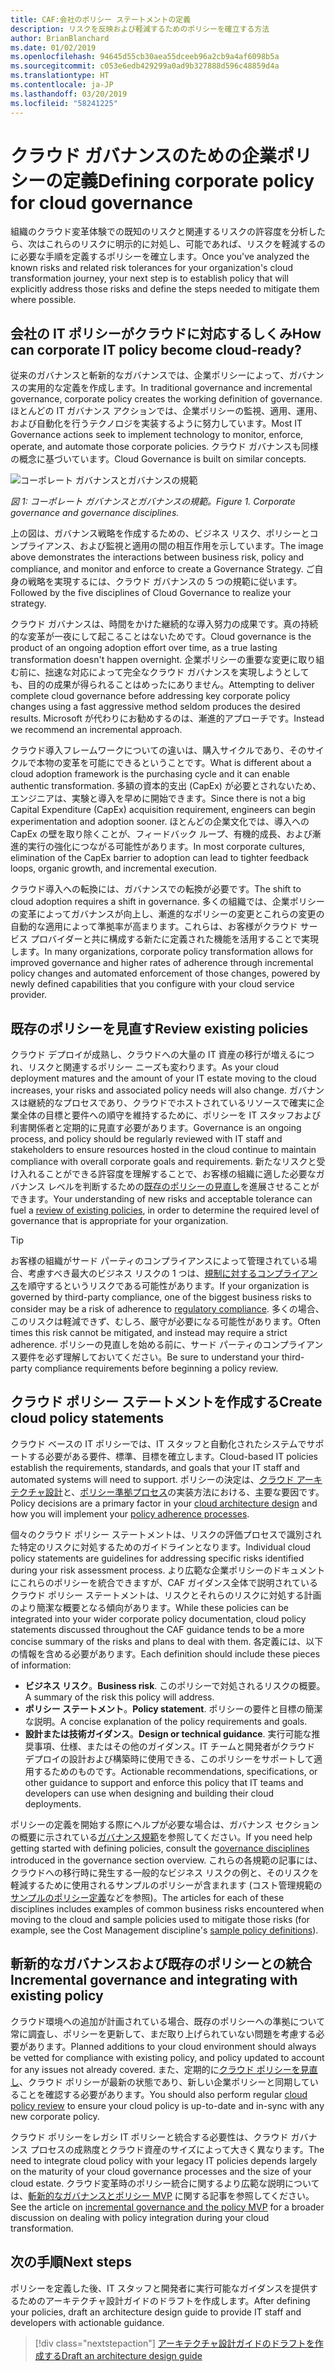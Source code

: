 ```yaml
---
title: CAF:会社のポリシー ステートメントの定義
description: リスクを反映および軽減するためのポリシーを確立する方法
author: BrianBlanchard
ms.date: 01/02/2019
ms.openlocfilehash: 94645d55cb30aea55dceeb96a2cb9a4af6098b5a
ms.sourcegitcommit: c053e6edb429299a0ad9b327888d596c48859d4a
ms.translationtype: HT
ms.contentlocale: ja-JP
ms.lasthandoff: 03/20/2019
ms.locfileid: "58241225"
---
```

<!---
I understand risk and tolerance, now what do I do?
Define the policy... [aspirational statement to move towards 2/1] If you need help defining policies, each discipline includes references to common business risks and policies to mitigate the risks...
--->

# <a name="defining-corporate-policy-for-cloud-governance"></a><span data-ttu-id="93026-103">クラウド ガバナンスのための企業ポリシーの定義</span><span class="sxs-lookup"><span data-stu-id="93026-103">Defining corporate policy for cloud governance</span></span>

<span data-ttu-id="93026-104">組織のクラウド変革体験での既知のリスクと関連するリスクの許容度を分析したら、次はこれらのリスクに明示的に対処し、可能であれば、リスクを軽減するのに必要な手順を定義するポリシーを確立します。</span><span class="sxs-lookup"><span data-stu-id="93026-104">Once you've analyzed the known risks and related risk tolerances for your organization's cloud transformation journey, your next step is to establish policy that will explicitly address those risks and define the steps needed to mitigate them where possible.</span></span>

<!-- markdownlint-disable MD026 -->

## <a name="how-can-corporate-it-policy-become-cloud-ready"></a><span data-ttu-id="93026-105">会社の IT ポリシーがクラウドに対応するしくみ</span><span class="sxs-lookup"><span data-stu-id="93026-105">How can corporate IT policy become cloud-ready?</span></span>

<span data-ttu-id="93026-106">従来のガバナンスと斬新的なガバナンスでは、企業ポリシーによって、ガバナンスの実用的な定義を作成します。</span><span class="sxs-lookup"><span data-stu-id="93026-106">In traditional governance and incremental governance, corporate policy creates the working definition of governance.</span></span> <span data-ttu-id="93026-107">ほとんどの IT ガバナンス アクションでは、企業ポリシーの監視、適用、運用、および自動化を行うテクノロジを実装するように努力しています。</span><span class="sxs-lookup"><span data-stu-id="93026-107">Most IT Governance actions seek to implement technology to monitor, enforce, operate, and automate those corporate policies.</span></span> <span data-ttu-id="93026-108">クラウド ガバナンスも同様の概念に基づいています。</span><span class="sxs-lookup"><span data-stu-id="93026-108">Cloud Governance is built on similar concepts.</span></span>

![コーポレート ガバナンスとガバナンスの規範](../../_images/operational-transformation-govern.png)

<span data-ttu-id="93026-110">*図 1: コーポレート ガバナンスとガバナンスの規範。*</span><span class="sxs-lookup"><span data-stu-id="93026-110">*Figure 1. Corporate governance and governance disciplines.*</span></span>

<span data-ttu-id="93026-111">上の図は、ガバナンス戦略を作成するための、ビジネス リスク、ポリシーとコンプライアンス、および監視と適用の間の相互作用を示しています。</span><span class="sxs-lookup"><span data-stu-id="93026-111">The image above demonstrates the interactions between business risk, policy and compliance, and monitor and enforce to create a Governance Strategy.</span></span> <span data-ttu-id="93026-112">ご自身の戦略を実現するには、クラウド ガバナンスの 5 つの規範に従います。</span><span class="sxs-lookup"><span data-stu-id="93026-112">Followed by the five disciplines of Cloud Governance to realize your strategy.</span></span>

<span data-ttu-id="93026-113">クラウド ガバナンスは、時間をかけた継続的な導入努力の成果です。真の持続的な変革が一夜にして起こることはないためです。</span><span class="sxs-lookup"><span data-stu-id="93026-113">Cloud governance is the product of an ongoing adoption effort over time, as a true lasting transformation doesn't happen overnight.</span></span> <span data-ttu-id="93026-114">企業ポリシーの重要な変更に取り組む前に、拙速な対応によって完全なクラウド ガバナンスを実現しようとしても、目的の成果が得られることはめったにありません。</span><span class="sxs-lookup"><span data-stu-id="93026-114">Attempting to deliver complete cloud governance before addressing key corporate policy changes using a fast aggressive method seldom produces the desired results.</span></span> <span data-ttu-id="93026-115">Microsoft が代わりにお勧めするのは、漸進的アプローチです。</span><span class="sxs-lookup"><span data-stu-id="93026-115">Instead we recommend an incremental approach.</span></span>

<span data-ttu-id="93026-116">クラウド導入フレームワークについての違いは、購入サイクルであり、そのサイクルで本物の変革を可能にできるということです。</span><span class="sxs-lookup"><span data-stu-id="93026-116">What is different about a cloud adoption framework is the purchasing cycle and it can enable authentic transformation.</span></span> <span data-ttu-id="93026-117">多額の資本的支出 (CapEx) が必要とされないため、エンジニアは、実験と導入を早めに開始できます。</span><span class="sxs-lookup"><span data-stu-id="93026-117">Since there is not a big Capital Expenditure (CapEx) acquisition requirement, engineers can begin experimentation and adoption sooner.</span></span> <span data-ttu-id="93026-118">ほとんどの企業文化では、導入への CapEx の壁を取り除くことが、フィードバック ループ、有機的成長、および漸進的実行の強化につながる可能性があります。</span><span class="sxs-lookup"><span data-stu-id="93026-118">In most corporate cultures, elimination of the CapEx barrier to adoption can lead to tighter feedback loops, organic growth, and incremental execution.</span></span>

<span data-ttu-id="93026-119">クラウド導入への転換には、ガバナンスでの転換が必要です。</span><span class="sxs-lookup"><span data-stu-id="93026-119">The shift to cloud adoption requires a shift in governance.</span></span> <span data-ttu-id="93026-120">多くの組織では、企業ポリシーの変革によってガバナンスが向上し、漸進的なポリシーの変更とこれらの変更の自動的な適用によって準拠率が高まります。これらは、お客様がクラウド サービス プロバイダーと共に構成する新たに定義された機能を活用することで実現します。</span><span class="sxs-lookup"><span data-stu-id="93026-120">In many organizations, corporate policy transformation allows for improved governance and higher rates of adherence through incremental policy changes and automated enforcement of those changes, powered by newly defined capabilities that you configure with your cloud service provider.</span></span>

<!-- markdownlint-enable MD026 -->

## <a name="review-existing-policies"></a><span data-ttu-id="93026-121">既存のポリシーを見直す</span><span class="sxs-lookup"><span data-stu-id="93026-121">Review existing policies</span></span>

<span data-ttu-id="93026-122">クラウド デプロイが成熟し、クラウドへの大量の IT 資産の移行が増えるにつれ、リスクと関連するポリシー ニーズも変わります。</span><span class="sxs-lookup"><span data-stu-id="93026-122">As your cloud deployment matures and the amount of your IT estate moving to the cloud increases, your risks and associated policy needs will also change.</span></span> <span data-ttu-id="93026-123">ガバナンスは継続的なプロセスであり、クラウドでホストされているリソースで確実に企業全体の目標と要件への順守を維持するために、ポリシーを IT スタッフおよび利害関係者と定期的に見直す必要があります。</span><span class="sxs-lookup"><span data-stu-id="93026-123">Governance is an ongoing process, and policy should be regularly reviewed with IT staff and stakeholders to ensure resources hosted in the cloud continue to maintain compliance with overall corporate goals and requirements.</span></span> <span data-ttu-id="93026-124">新たなリスクと受け入れることができる許容度を理解することで、お客様の組織に適した必要なガバナンス レベルを判断するための[既存のポリシーの見直し](what-is-a-cloud-policy-review.md)を進展させることができます。</span><span class="sxs-lookup"><span data-stu-id="93026-124">Your understanding of new risks and acceptable tolerance can fuel a [review of existing policies](what-is-a-cloud-policy-review.md), in order to determine the required level of governance that is appropriate for your organization.</span></span>

> [!TIP]
> <span data-ttu-id="93026-125">お客様の組織がサード パーティのコンプライアンスによって管理されている場合、考慮すべき最大のビジネス リスクの 1 つは、[規制に対するコンプライアンス](what-is-regulatory-compliance.md)を順守するというリスクである可能性があります。</span><span class="sxs-lookup"><span data-stu-id="93026-125">If your organization is governed by third-party compliance, one of the biggest business risks to consider may be a risk of adherence to [regulatory compliance](what-is-regulatory-compliance.md).</span></span> <span data-ttu-id="93026-126">多くの場合、このリスクは軽減できず、むしろ、厳守が必要になる可能性があります。</span><span class="sxs-lookup"><span data-stu-id="93026-126">Often times this risk cannot be mitigated, and instead may require a strict adherence.</span></span> <span data-ttu-id="93026-127">ポリシーの見直しを始める前に、サード パーティのコンプライアンス要件を必ず理解しておいてください。</span><span class="sxs-lookup"><span data-stu-id="93026-127">Be sure to understand your third-party compliance requirements before beginning a policy review.</span></span>

## <a name="create-cloud-policy-statements"></a><span data-ttu-id="93026-128">クラウド ポリシー ステートメントを作成する</span><span class="sxs-lookup"><span data-stu-id="93026-128">Create cloud policy statements</span></span>

<span data-ttu-id="93026-129">クラウド ベースの IT ポリシーでは、IT スタッフと自動化されたシステムでサポートする必要がある要件、標準、目標を確立します。</span><span class="sxs-lookup"><span data-stu-id="93026-129">Cloud-based IT policies establish the requirements, standards, and goals that your IT staff and automated systems will need to support.</span></span> <span data-ttu-id="93026-130">ポリシーの決定は、[クラウド アーキテクチャ設計](align-governance-journeys.md)と、[ポリシー準拠プロセス](processes.md)の実装方法における、主要な要因です。</span><span class="sxs-lookup"><span data-stu-id="93026-130">Policy decisions are a primary factor in your [cloud architecture design](align-governance-journeys.md) and how you will implement your [policy adherence processes](processes.md).</span></span>

<span data-ttu-id="93026-131">個々のクラウド ポリシー ステートメントは、リスクの評価プロセスで識別された特定のリスクに対処するためのガイドラインとなります。</span><span class="sxs-lookup"><span data-stu-id="93026-131">Individual cloud policy statements are guidelines for addressing specific risks identified during your risk assessment process.</span></span> <span data-ttu-id="93026-132">より広範な企業ポリシーのドキュメントにこれらのポリシーを統合できますが、CAF ガイダンス全体で説明されているクラウド ポリシー ステートメントは、リスクとそれらのリスクに対処する計画のより簡潔な概要となる傾向があります。</span><span class="sxs-lookup"><span data-stu-id="93026-132">While these policies can be integrated into your wider corporate policy documentation, cloud policy statements discussed throughout the CAF guidance tends to be a more concise summary of the risks and plans to deal with them.</span></span> <span data-ttu-id="93026-133">各定義には、以下の情報を含める必要があります。</span><span class="sxs-lookup"><span data-stu-id="93026-133">Each definition should include these pieces of information:</span></span>

- <span data-ttu-id="93026-134">**ビジネス リスク**。</span><span class="sxs-lookup"><span data-stu-id="93026-134">**Business risk**.</span></span> <span data-ttu-id="93026-135">このポリシーで対処されるリスクの概要。</span><span class="sxs-lookup"><span data-stu-id="93026-135">A summary of the risk this policy will address.</span></span>
- <span data-ttu-id="93026-136">**ポリシー ステートメント**。</span><span class="sxs-lookup"><span data-stu-id="93026-136">**Policy statement**.</span></span> <span data-ttu-id="93026-137">ポリシーの要件と目標の簡潔な説明。</span><span class="sxs-lookup"><span data-stu-id="93026-137">A concise explanation of the policy requirements and goals.</span></span>
- <span data-ttu-id="93026-138">**設計または技術ガイダンス**。</span><span class="sxs-lookup"><span data-stu-id="93026-138">**Design or technical guidance**.</span></span> <span data-ttu-id="93026-139">実行可能な推奨事項、仕様、またはその他のガイダンス。IT チームと開発者がクラウド デプロイの設計および構築時に使用できる、このポリシーをサポートして適用するためのものです。</span><span class="sxs-lookup"><span data-stu-id="93026-139">Actionable recommendations, specifications, or other guidance to support and enforce this policy that IT teams and developers can use when designing and building their cloud deployments.</span></span>

<span data-ttu-id="93026-140">ポリシーの定義を開始する際にヘルプが必要な場合は、ガバナンス セクションの概要に示されている[ガバナンス規範](../governance-disciplines.md)を参照してください。</span><span class="sxs-lookup"><span data-stu-id="93026-140">If you need help getting started with defining policies, consult the [governance disciplines](../governance-disciplines.md) introduced in the governance section overview.</span></span> <span data-ttu-id="93026-141">これらの各規範の記事には、クラウドへの移行時に発生する一般的なビジネス リスクの例と、そのリスクを軽減するために使用されるサンプルのポリシーが含まれます (コスト管理規範の[サンプルのポリシー定義](../cost-management/policy-statements.md)などを参照)。</span><span class="sxs-lookup"><span data-stu-id="93026-141">The articles for each of these disciplines includes examples of common business risks encountered when moving to the cloud and sample policies used to mitigate those risks (for example, see the Cost Management discipline's [sample policy definitions](../cost-management/policy-statements.md)).</span></span>

## <a name="incremental-governance-and-integrating-with-existing-policy"></a><span data-ttu-id="93026-142">斬新的なガバナンスおよび既存のポリシーとの統合</span><span class="sxs-lookup"><span data-stu-id="93026-142">Incremental governance and integrating with existing policy</span></span>

<span data-ttu-id="93026-143">クラウド環境への追加が計画されている場合、既存のポリシーへの準拠について常に調査し、ポリシーを更新して、まだ取り上げられていない問題を考慮する必要があります。</span><span class="sxs-lookup"><span data-stu-id="93026-143">Planned additions to your cloud environment should always be vetted for compliance with existing policy, and policy updated to account for any issues not already covered.</span></span> <span data-ttu-id="93026-144">また、定期的に[クラウド ポリシーを見直し](what-is-a-cloud-policy-review.md)、クラウド ポリシーが最新の状態であり、新しい企業ポリシーと同期していることを確認する必要があります。</span><span class="sxs-lookup"><span data-stu-id="93026-144">You should also perform regular [cloud policy review](what-is-a-cloud-policy-review.md) to ensure your cloud policy is up-to-date and in-sync with any new corporate policy.</span></span>

<span data-ttu-id="93026-145">クラウド ポリシーをレガシ IT ポリシーと統合する必要性は、クラウド ガバナンス プロセスの成熟度とクラウド資産のサイズによって大きく異なります。</span><span class="sxs-lookup"><span data-stu-id="93026-145">The need to integrate cloud policy with your legacy IT policies depends largely on the maturity of your cloud governance processes and the size of your cloud estate.</span></span> <span data-ttu-id="93026-146">クラウド変革時のポリシー統合に関するより広範な説明については、[斬新的なガバナンスとポリシー MVP](overview.md) に関する記事を参照してください。</span><span class="sxs-lookup"><span data-stu-id="93026-146">See the article on [incremental governance and the policy MVP](overview.md) for a broader discussion on dealing with policy integration during your cloud transformation.</span></span>

## <a name="next-steps"></a><span data-ttu-id="93026-147">次の手順</span><span class="sxs-lookup"><span data-stu-id="93026-147">Next steps</span></span>

<span data-ttu-id="93026-148">ポリシーを定義した後、IT スタッフと開発者に実行可能なガイダンスを提供するためのアーキテクチャ設計ガイドのドラフトを作成します。</span><span class="sxs-lookup"><span data-stu-id="93026-148">After defining your policies, draft an architecture design guide to provide IT staff and developers with actionable guidance.</span></span>

> [!div class="nextstepaction"]
> [<span data-ttu-id="93026-149">アーキテクチャ設計ガイドのドラフトを作成する</span><span class="sxs-lookup"><span data-stu-id="93026-149">Draft an architecture design guide</span></span>](align-governance-journeys.md)

